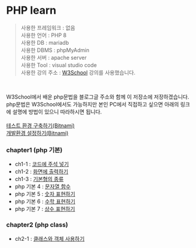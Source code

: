 # PHP learn

>사용한 프레임워크 : 없음<br>
>사용한 언어 : PHP 8<br>
>사용한 DB : mariadb<br>
>사용한 DBMS : phpMyAdmin<br>
>사용한 서버 : apache server<br>
>사용한 Tool : visual studio code<br>
>사용한 강의 주소 : <a href="https://www.w3schools.com/php/php_ref_overview.asp">W3School</a> 강의를 사용했습니다.<br>
<br>

W3School에서 배운 php문법을 블로그글 주소와 함께 이 저장소에 저장하겠습니다. <br>
php문법은 W3School에서도 가능하지만 본인 PC에서 직접하고 싶으면 아래의 링크에 설명에 방법이 있으니 따라하시면 됩니다.<br><br>
<a href="https://juniorprogram.tistory.com/70">테스트 환경 구축하기(Bitnami)</a><br>
<a href="https://juniorprogram.tistory.com/71">개발환경 설정하기(Bitnami)</a><br>

### chapter1 (php 기본)
  * ch1-1 : <a href="https://juniorprogram.tistory.com/72">코드에 주석 넣기</a>
  * ch1-2 : <a href="https://juniorprogram.tistory.com/74">화면에 출력하기</a>
  * ch1-3 : <a href="https://juniorprogram.tistory.com/77">기본형의 종류</a>
  * php 기본 4 : <a href="https://juniorprogram.tistory.com/79">문자열 함수</a>
  * php 기본 5 : <a href="https://juniorprogram.tistory.com/82">숫자 표현하기</a>
  * php 기본 6 : <a href="https://juniorprogram.tistory.com/84">수학 표현하기</a>
  * php 기본 7 : <a href="https://juniorprogram.tistory.com/86">상수 표현하기</a>

### chapter2 (php class)
  * ch2-1 : <a href="https://juniorprogram.tistory.com/96">클래스와 객체 사용하기</a>
